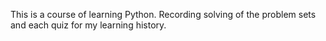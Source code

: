 This is a course of learning Python. Recording solving of the problem sets and each quiz for my learning history.
